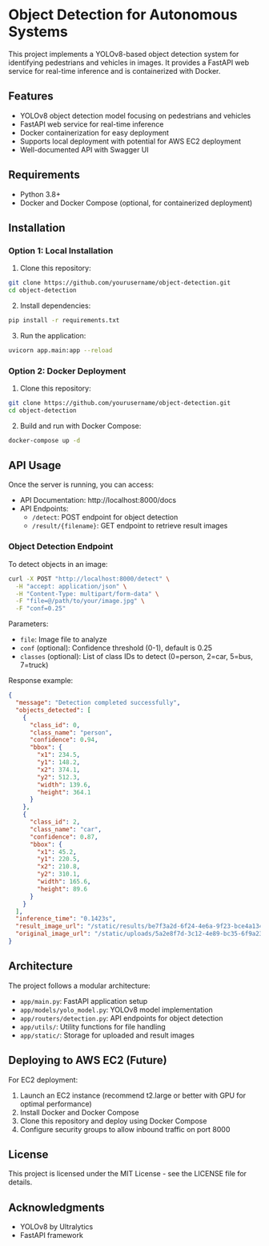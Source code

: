 # Object Detection for Autonomous Systems

This project implements a YOLOv8-based object detection system for identifying pedestrians and vehicles in images. It provides a FastAPI web service for real-time inference and is containerized with Docker.

## Features

- YOLOv8 object detection model focusing on pedestrians and vehicles
- FastAPI web service for real-time inference
- Docker containerization for easy deployment
- Supports local deployment with potential for AWS EC2 deployment
- Well-documented API with Swagger UI

## Requirements

- Python 3.8+
- Docker and Docker Compose (optional, for containerized deployment)

## Installation

### Option 1: Local Installation

1. Clone this repository:
```bash
git clone https://github.com/yourusername/object-detection.git
cd object-detection
```

2. Install dependencies:
```bash
pip install -r requirements.txt
```

3. Run the application:
```bash
uvicorn app.main:app --reload
```

### Option 2: Docker Deployment

1. Clone this repository:
```bash
git clone https://github.com/yourusername/object-detection.git
cd object-detection
```

2. Build and run with Docker Compose:
```bash
docker-compose up -d
```

## API Usage

Once the server is running, you can access:

- API Documentation: http://localhost:8000/docs
- API Endpoints:
  - `/detect`: POST endpoint for object detection
  - `/result/{filename}`: GET endpoint to retrieve result images

### Object Detection Endpoint

To detect objects in an image:

```bash
curl -X POST "http://localhost:8000/detect" \
  -H "accept: application/json" \
  -H "Content-Type: multipart/form-data" \
  -F "file=@/path/to/your/image.jpg" \
  -F "conf=0.25"
```

Parameters:
- `file`: Image file to analyze
- `conf` (optional): Confidence threshold (0-1), default is 0.25
- `classes` (optional): List of class IDs to detect (0=person, 2=car, 5=bus, 7=truck)

Response example:
```json
{
  "message": "Detection completed successfully",
  "objects_detected": [
    {
      "class_id": 0,
      "class_name": "person",
      "confidence": 0.94,
      "bbox": {
        "x1": 234.5,
        "y1": 148.2,
        "x2": 374.1,
        "y2": 512.3,
        "width": 139.6,
        "height": 364.1
      }
    },
    {
      "class_id": 2,
      "class_name": "car",
      "confidence": 0.87,
      "bbox": {
        "x1": 45.2,
        "y1": 220.5,
        "x2": 210.8,
        "y2": 310.1,
        "width": 165.6,
        "height": 89.6
      }
    }
  ],
  "inference_time": "0.1423s",
  "result_image_url": "/static/results/be7f3a2d-6f24-4e6a-9f23-bce4a134b2e7.jpg",
  "original_image_url": "/static/uploads/5a2e8f7d-3c12-4e89-bc35-6f9a234d7e1c.jpg"
}
```

## Architecture

The project follows a modular architecture:

- `app/main.py`: FastAPI application setup
- `app/models/yolo_model.py`: YOLOv8 model implementation
- `app/routers/detection.py`: API endpoints for object detection
- `app/utils/`: Utility functions for file handling
- `app/static/`: Storage for uploaded and result images

## Deploying to AWS EC2 (Future)

For EC2 deployment:

1. Launch an EC2 instance (recommend t2.large or better with GPU for optimal performance)
2. Install Docker and Docker Compose
3. Clone this repository and deploy using Docker Compose
4. Configure security groups to allow inbound traffic on port 8000

## License

This project is licensed under the MIT License - see the LICENSE file for details.

## Acknowledgments

- YOLOv8 by Ultralytics
- FastAPI framework 